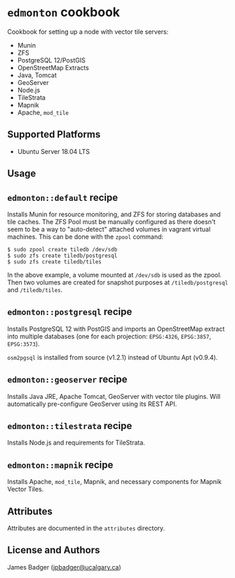 # `edmonton` cookbook

Cookbook for setting up a node with vector tile servers:

* Munin
* ZFS
* PostgreSQL 12/PostGIS
* OpenStreetMap Extracts
* Java, Tomcat
* GeoServer
* Node.js
* TileStrata
* Mapnik
* Apache, `mod_tile`

## Supported Platforms

* Ubuntu Server 18.04 LTS

## Usage

## `edmonton::default` recipe

Installs Munin for resource monitoring, and ZFS for storing databases and tile caches. The ZFS Pool must be manually configured as there doesn't seem to be a way to "auto-detect" attached volumes in vagrant virtual machines. This can be done with the `zpool` command:

```
$ sudo zpool create tiledb /dev/sdb
$ sudo zfs create tiledb/postgresql
$ sudo zfs create tiledb/tiles
```

In the above example, a volume mounted at `/dev/sdb` is used as the zpool. Then two volumes are created for snapshot purposes at `/tiledb/postgresql` and `/tiledb/tiles`.

## `edmonton::postgresql` recipe

Installs PostgreSQL 12 with PostGIS and imports an OpenStreetMap extract into multiple databases (one for each projection: `EPSG:4326`, `EPSG:3857`, `EPSG:3573`).

`osm2pgsql` is installed from source (v1.2.1) instead of Ubuntu Apt (v0.9.4).

## `edmonton::geoserver` recipe

Installs Java JRE, Apache Tomcat, GeoServer with vector tile plugins. Will automatically pre-configure GeoServer using its REST API.

## `edmonton::tilestrata` recipe

Installs Node.js and requirements for TileStrata.

## `edmonton::mapnik` recipe

Installs Apache, `mod_tile`, Mapnik, and necessary components for Mapnik Vector Tiles.

## Attributes

Attributes are documented in the `attributes` directory.

## License and Authors

James Badger (jpbadger@ucalgary.ca)
